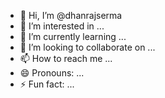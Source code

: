 - 👋 Hi, I’m @dhanrajserma
- 👀 I’m interested in ...
- 🌱 I’m currently learning ...
- 💞️ I’m looking to collaborate on ...
- 📫 How to reach me ...
- 😄 Pronouns: ...
- ⚡ Fun fact: ...

<!---
dhanrajserma/dhanrajserma is a ✨ special ✨ repository because its `README.md` (this file) appears on your GitHub profile.
You can click the Preview link to take a look at your changes.
--->
